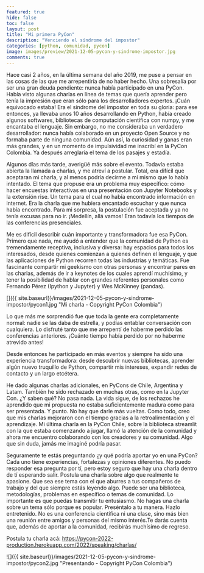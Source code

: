 ```yaml
---
featured: true
hide: false
toc: false
layout: post
title: "Mi primera PyCon"
description: "Venciendo el síndrome del impostor"
categories: [python, comunidad, pycon]
image: images/preview/2021-12-05-pycon-y-sindrome-impostor.jpg
comments: true
---
```


Hace casi 2 años, en la última semana del año 2019, me puse a pensar en las cosas de las que me arrepentiría de no haber hecho. Una sobresalía por ser una gran deuda pendiente: nunca había participado en una PyCon. Había visto algunas charlas en línea de temas que quería aprender pero tenía la impresión que eran sólo para los desarrolladores expertos. ¡Cuán equivocado estaba! Era el síndrome del impostor en toda su gloria: para ese entonces, ya llevaba unos 10 años desarrollando en Python, había creado algunos softwares, bibliotecas de computación científica con numpy, y me encantaba el lenguaje. Sin embargo, no me consideraba un verdadero desarrollador: nunca había colaborado en un proyecto Open Source y no formaba parte de ninguna comunidad. Aún así, la curiosidad y ganas eran más grandes, y en un momento de impulsividad me inscribí en la PyCon Colombia. Ya después arreglaría el tema de los pasajes y estadía.

Algunos días más tarde, averigüé más sobre el evento. Todavía estaba abierta la llamada a charlas, y me atreví a postular. Total, era difícil que aceptaran mi charla, y al menos podría decirme a mí mismo que lo había intentado. El tema que propuse era un problema muy específico: cómo hacer encuestas interactivas en una presentación con Jupyter Notebooks y la extensión rise. Un tema para el cual no había encontrado información en internet. Era la charla que me hubiera encantado escuchar y que nunca había encontrado. Para mi sorpresa, la postulación fue aceptada y ya no tenía excusas para no ir. ¡Medellín, allá vamos! Eran todavía los tiempos de las conferencias presenciales. 

Me es difícil describir cuán importante y transformadora fue esa PyCon. Primero que nada, me ayudó a entender que la comunidad de Python es tremendamente receptiva, inclusiva y diversa: hay espacios para todos los interesados, desde quienes comienzan a quienes definen el lenguaje, y que las aplicaciones de Python recorren todas las industrias y temáticas. Fue fascinante compartir mi geekismo con otras personas y encontrar pares en las charlas, además de ir a keynotes de los cuales aprendí muchísimo, y tener la posibilidad de hablar con grandes referentes personales como Fernando Pérez (Ipython y Jupyter) y Wes McKinney (pandas). 


[]({{ site.baseurl}}/images/2021-12-05-pycon-y-sindrome-impostor/pycon1.jpg "Mi charla - Copyright PyCon Colombia")


Lo que más me sorprendió fue que toda la gente era completamente normal: nadie se las daba de estrella, y podías entablar conversación con cualquiera. Lo disfruté tanto que me arrepentí de haberme perdido las conferencias anteriores. ¡Cuánto tiempo había perdido por no haberme atrevido antes!

Desde entonces he participado en más eventos y siempre ha sido una experiencia transformadora: desde descubrir nuevas bibliotecas, aprender algún nuevo truquillo de Python, compartir mis intereses, expandir redes de contacto y un largo etcétera.

He dado algunas charlas adicionales, en PyCons de Chile, Argentina y Latam. También he sido rechazado en muchas otras, como en la Jupyter Con. ¿Y saben qué? No pasa nada. La vida sigue, de los rechazos he aprendido que mi propuesta no estaba suficientemente madura como para ser presentada. Y punto. No hay que darle más vueltas. Como todo, creo que mis charlas mejoraron con el tiempo gracias a la retroalimentación y el aprendizaje. Mi última charla en la PyCon Chile, sobre la biblioteca streamlit con la que estaba comenzando a jugar, llamó la atención de la comunidad y ahora me encuentro colaborando con los creadores y su comunidad. Algo que sin duda, jamás me imaginé podría pasar.

Seguramente te estás preguntando ¿y qué podría aportar yo en una PyCon? Cada uno tiene experiencias, fortalezas y opiniones diferentes. No puedo responder esa pregunta por tí, pero estoy seguro que hay una charla dentro de tí esperando salir. Postula una charla sobre algo que realmente te apasione. Que sea ese tema con el que aburres a tus compañeros de trabajo y del que siempre estás leyendo algo. Puede ser una biblioteca, metodologías, problemas en específico o temas de comunidad. Lo importante es que puedas transmitir tu entusiasmo. No hagas una charla sobre un tema sólo porque es popular. Preséntalo a tu manera. Hazlo entretenido. No es una conferencia científica ni una clase, sino más bien una reunión entre amigos y personas del mismo interés.Te darás cuenta que, además de aportar a la comunidad, recibirás muchísimo de regreso.

Postula tu charla acá: https://pycon-2022-production.herokuapp.com/2022/speaking/charlas/

![]({{ site.baseurl}}/images/2021-12-05-pycon-y-sindrome-impostor/pycon2.jpg "Presentando - Copyright PyCon Colombia")